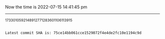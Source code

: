 Now the time is 2022-07-15 14:41:45 pm

---

<small>1733010592148912771283601106113915</small>

```txt

Latest commit SHA is: 75ce14bb061cce1529072f4e4de2fc10e1194c9d
```

